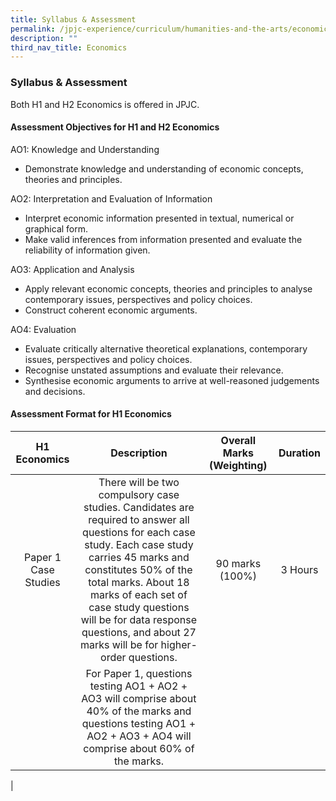 ```yaml
---
title: Syllabus & Assessment
permalink: /jpjc-experience/curriculum/humanities-and-the-arts/economics/syllabus-and-assessment/
description: ""
third_nav_title: Economics
---
```

### **Syllabus & Assessment**
Both H1 and H2 Economics is offered in JPJC.

#### **Assessment Objectives for H1 and H2 Economics**
AO1: Knowledge and Understanding
*   Demonstrate knowledge and understanding of economic concepts, theories and principles.

AO2: Interpretation and Evaluation of Information
*   Interpret economic information presented in textual, numerical or graphical form.
*   Make valid inferences from information presented and evaluate the reliability of information given.

AO3: Application and Analysis
*   Apply relevant economic concepts, theories and principles to analyse contemporary issues, perspectives and policy choices.
*   Construct coherent economic arguments.

AO4: Evaluation
*   Evaluate critically alternative theoretical explanations, contemporary issues, perspectives and policy choices.
*   Recognise unstated assumptions and evaluate their relevance.
*   Synthesise economic arguments to arrive at well-reasoned judgements and decisions.

#### **Assessment Format for H1 Economics**

| H1 Economics | Description | Overall Marks (Weighting) | Duration |
|:---:|:---:|:---:|:---:|
| Paper 1<br>Case Studies | There will be two compulsory case studies. Candidates are required to answer all questions for each case study. Each case study carries 45 marks and constitutes 50% of the total marks. About 18 marks of each set of case study questions will be for data response questions, and about 27 marks will be for higher-order questions. | 90 marks<br>(100%) | 3 Hours |
|  | For Paper 1, questions testing AO1 + AO2 + AO3 will comprise about 40% of the marks and questions testing AO1 + AO2 + AO3 + AO4 will comprise about 60% of the marks. |  |  |
|

